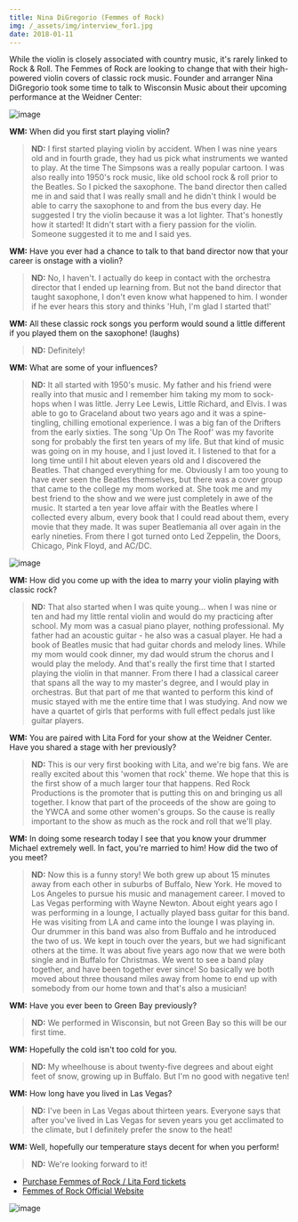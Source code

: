 ```yaml
---
title: Nina DiGregorio (Femmes of Rock)
img: /_assets/img/interview_for1.jpg
date: 2018-01-11
---
```


While the violin is closely associated with country music, it's rarely linked to Rock & Roll. The Femmes of Rock are looking to change that with their high-powered violin covers of classic rock music. Founder and arranger Nina DiGregorio took some time to talk to Wisconsin Music about their upcoming performance at the Weidner Center:

![image](/_assets/img/interview_for2.jpg)

**WM:**
When did you first start playing violin?

> **ND:** I first started playing violin by accident. When I was nine years old and in fourth grade, they had us pick what instruments we wanted to play. At the time The Simpsons was a really popular cartoon. I was also really into 1950's rock music, like old school rock & roll prior to the Beatles. So I picked the saxophone. The band director then called me in and said that I was really small and he didn't think I would be able to carry the saxophone to and from the bus every day. He suggested I try the violin because it was a lot lighter. That's honestly how it started! It didn't start with a fiery passion for the violin. Someone suggested it to me and I said yes. 

**WM:**
Have you ever had a chance to talk to that band director now that your career is onstage with a violin? 

> **ND:** No, I haven't. I actually do keep in contact with the orchestra director that I ended up learning from. But not the band director that taught saxophone, I don't even know what happened to him. I wonder if he ever hears this story and thinks 'Huh, I'm glad I started that!'

**WM:**
All these classic rock songs you perform would sound a little different if you played them on the saxophone! (laughs)

> **ND:** Definitely!

**WM:**
What are some of your influences?

> **ND:** It all started with 1950's music. My father and his friend were really into that music and I remember him taking my mom to sock-hops when I was little. Jerry Lee Lewis, Little Richard, and Elvis. I was able to go to Graceland about two years ago and it was a spine-tingling, chilling emotional experience. I was a big fan of the Drifters from the early sixties. The song 'Up On The Roof' was my favorite song for probably the first ten years of my life. But that kind of music was going on in my house, and I just loved it. I listened to that for a long time until I hit about eleven years old and I discovered the Beatles. That changed everything for me. Obviously I am too young to have ever seen the Beatles themselves, but there was a cover group that came to the college my mom worked at. She took me and my best friend to the show and we were just completely in awe of the music. It started a ten year love affair with the Beatles where I collected every album, every book that I could read about them, every movie that they made. It was super Beatlemania all over again in the early nineties. From there I got turned onto Led Zeppelin, the Doors, Chicago, Pink Floyd, and AC/DC.

![image](/_assets/img/interview_for3.jpg) 

**WM:**
How did you come up with the idea to marry your violin playing with classic rock?

> **ND:** That also started when I was quite young... when I was nine or ten and had my little rental violin and would do my practicing after school. My mom was a casual piano player, nothing professional. My father had an acoustic guitar - he also was a casual player. He had a book of Beatles music that had guitar chords and melody lines. While my mom would cook dinner, my dad would strum the chorus and I would play the melody. And that's really the first time that I started playing the violin in that manner. From there I had a classical career that spans all the way to my master's degree, and I would play in orchestras. But that part of me that wanted to perform this kind of music stayed with me the entire time that I was studying. And now we have a quartet of girls that performs with full effect pedals just like guitar players.

**WM:**
You are paired with Lita Ford for your show at the Weidner Center. Have you shared a stage with her previously?

> **ND:** This is our very first booking with Lita, and we're big fans. We are really excited about this 'women that rock' theme. We hope that this is the first show of a much larger tour that happens. Red Rock Productions is the promoter that is putting this on and bringing us all together. I know that part of the proceeds of the show are going to the YWCA and some other women's groups. So the cause is really important to the show as much as the rock and roll that we'll play. 

**WM:**
In doing some research today I see that you know your drummer Michael extremely well. In fact, you're married to him! How did the two of you meet?

> **ND:** Now this is a funny story! We both grew up about 15 minutes away from each other in suburbs of Buffalo, New York. He moved to Los Angeles to pursue his music and management career. I moved to Las Vegas performing with Wayne Newton. About eight years ago I was performing in a lounge, I actually played bass guitar for this band. He was visiting from LA and came into the lounge I was playing in. Our drummer in this band was also from Buffalo and he introduced the two of us. We kept in touch over the years, but we had significant others at the time. It was about five years ago now that we were both single and in Buffalo for Christmas. We went to see a band play together, and have been together ever since! So basically we both moved about three thousand miles away from home to end up with somebody from our home town and that's also a musician!

**WM:**
Have you ever been to Green Bay previously? 

> **ND:** We performed in Wisconsin, but not Green Bay so this will be our first time.

**WM:**
Hopefully the cold isn't too cold for you.

> **ND:** My wheelhouse is about twenty-five degrees and about eight feet of snow, growing up in Buffalo. But I'm no good with negative ten!

**WM:**
How long have you lived in Las Vegas?

> **ND:** I've been in Las Vegas about thirteen years. Everyone says that after you've lived in Las Vegas for seven years you get acclimated to the climate, but I definitely prefer the snow to the heat! 

**WM:**
Well, hopefully our temperature stays decent for when you perform!

> **ND:** We're looking forward to it!

* [Purchase Femmes of Rock / Lita Ford tickets](http://www.weidnercenter.com/events/femmes-of-rock/)
* [Femmes of Rock Official Website](https://femmesofrock.com/)

![image](/_assets/img/interview_for4.jpg)